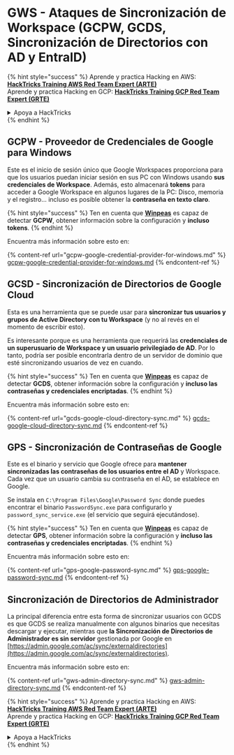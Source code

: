 # GWS - Ataques de Sincronización de Workspace (GCPW, GCDS, Sincronización de Directorios con AD y EntraID)

{% hint style="success" %}
Aprende y practica Hacking en AWS:<img src="../../../.gitbook/assets/image (1).png" alt="" data-size="line">[**HackTricks Training AWS Red Team Expert (ARTE)**](https://training.hacktricks.xyz/courses/arte)<img src="../../../.gitbook/assets/image (1).png" alt="" data-size="line">\
Aprende y practica Hacking en GCP: <img src="../../../.gitbook/assets/image (2).png" alt="" data-size="line">[**HackTricks Training GCP Red Team Expert (GRTE)**<img src="../../../.gitbook/assets/image (2).png" alt="" data-size="line">](https://training.hacktricks.xyz/courses/grte)

<details>

<summary>Apoya a HackTricks</summary>

* Revisa los [**planes de suscripción**](https://github.com/sponsors/carlospolop)!
* **Únete al** 💬 [**grupo de Discord**](https://discord.gg/hRep4RUj7f) o al [**grupo de telegram**](https://t.me/peass) o **síguenos** en **Twitter** 🐦 [**@hacktricks\_live**](https://twitter.com/hacktricks\_live)**.**
* **Comparte trucos de hacking enviando PRs a los** [**HackTricks**](https://github.com/carlospolop/hacktricks) y [**HackTricks Cloud**](https://github.com/carlospolop/hacktricks-cloud) repos de github.

</details>
{% endhint %}

## GCPW - Proveedor de Credenciales de Google para Windows

Este es el inicio de sesión único que Google Workspaces proporciona para que los usuarios puedan iniciar sesión en sus PC con Windows usando **sus credenciales de Workspace**. Además, esto almacenará **tokens** para acceder a Google Workspace en algunos lugares de la PC: Disco, memoria y el registro... incluso es posible obtener la **contraseña en texto claro**.

{% hint style="success" %}
Ten en cuenta que [**Winpeas**](https://github.com/peass-ng/PEASS-ng/tree/master/winPEAS/winPEASexe) es capaz de detectar **GCPW**, obtener información sobre la configuración y **incluso tokens**.
{% endhint %}

Encuentra más información sobre esto en:

{% content-ref url="gcpw-google-credential-provider-for-windows.md" %}
[gcpw-google-credential-provider-for-windows.md](gcpw-google-credential-provider-for-windows.md)
{% endcontent-ref %}

## GCSD - Sincronización de Directorios de Google Cloud

Esta es una herramienta que se puede usar para **sincronizar tus usuarios y grupos de Active Directory con tu Workspace** (y no al revés en el momento de escribir esto).

Es interesante porque es una herramienta que requerirá las **credenciales de un superusuario de Workspace y un usuario privilegiado de AD**. Por lo tanto, podría ser posible encontrarla dentro de un servidor de dominio que esté sincronizando usuarios de vez en cuando.

{% hint style="success" %}
Ten en cuenta que [**Winpeas**](https://github.com/peass-ng/PEASS-ng/tree/master/winPEAS/winPEASexe) es capaz de detectar **GCDS**, obtener información sobre la configuración y **incluso las contraseñas y credenciales encriptadas**.
{% endhint %}

Encuentra más información sobre esto en:

{% content-ref url="gcds-google-cloud-directory-sync.md" %}
[gcds-google-cloud-directory-sync.md](gcds-google-cloud-directory-sync.md)
{% endcontent-ref %}

## GPS - Sincronización de Contraseñas de Google

Este es el binario y servicio que Google ofrece para **mantener sincronizadas las contraseñas de los usuarios entre el AD** y Workspace. Cada vez que un usuario cambia su contraseña en el AD, se establece en Google.

Se instala en `C:\Program Files\Google\Password Sync` donde puedes encontrar el binario `PasswordSync.exe` para configurarlo y `password_sync_service.exe` (el servicio que seguirá ejecutándose).

{% hint style="success" %}
Ten en cuenta que [**Winpeas**](https://github.com/peass-ng/PEASS-ng/tree/master/winPEAS/winPEASexe) es capaz de detectar **GPS**, obtener información sobre la configuración y **incluso las contraseñas y credenciales encriptadas**.
{% endhint %}

Encuentra más información sobre esto en:

{% content-ref url="gps-google-password-sync.md" %}
[gps-google-password-sync.md](gps-google-password-sync.md)
{% endcontent-ref %}

## Sincronización de Directorios de Administrador

La principal diferencia entre esta forma de sincronizar usuarios con GCDS es que GCDS se realiza manualmente con algunos binarios que necesitas descargar y ejecutar, mientras que **la Sincronización de Directorios de Administrador es sin servidor** gestionada por Google en [https://admin.google.com/ac/sync/externaldirectories](https://admin.google.com/ac/sync/externaldirectories).

Encuentra más información sobre esto en:

{% content-ref url="gws-admin-directory-sync.md" %}
[gws-admin-directory-sync.md](gws-admin-directory-sync.md)
{% endcontent-ref %}

{% hint style="success" %}
Aprende y practica Hacking en AWS:<img src="../../../.gitbook/assets/image (1).png" alt="" data-size="line">[**HackTricks Training AWS Red Team Expert (ARTE)**](https://training.hacktricks.xyz/courses/arte)<img src="../../../.gitbook/assets/image (1).png" alt="" data-size="line">\
Aprende y practica Hacking en GCP: <img src="../../../.gitbook/assets/image (2).png" alt="" data-size="line">[**HackTricks Training GCP Red Team Expert (GRTE)**<img src="../../../.gitbook/assets/image (2).png" alt="" data-size="line">](https://training.hacktricks.xyz/courses/grte)

<details>

<summary>Apoya a HackTricks</summary>

* Revisa los [**planes de suscripción**](https://github.com/sponsors/carlospolop)!
* **Únete al** 💬 [**grupo de Discord**](https://discord.gg/hRep4RUj7f) o al [**grupo de telegram**](https://t.me/peass) o **síguenos** en **Twitter** 🐦 [**@hacktricks\_live**](https://twitter.com/hacktricks\_live)**.**
* **Comparte trucos de hacking enviando PRs a los** [**HackTricks**](https://github.com/carlospolop/hacktricks) y [**HackTricks Cloud**](https://github.com/carlospolop/hacktricks-cloud) repos de github.

</details>
{% endhint %}
